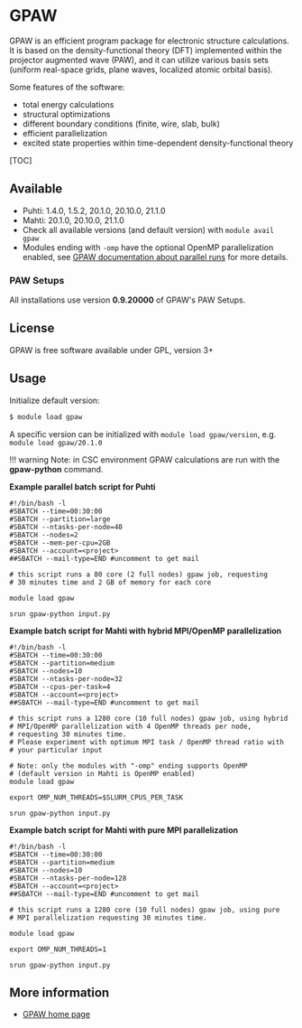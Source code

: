 # GPAW

GPAW is an efficient program package for electronic structure
calculations. It is based on the density-functional theory (DFT)
implemented within the projector augmented wave (PAW), and it can utilize
various basis sets (uniform real-space grids, plane waves, localized
atomic orbital basis).

Some features of the software:

-   total energy calculations
-   structural optimizations
-   different boundary conditions (finite, wire, slab, bulk)
-   efficient parallelization
-   excited state properties within time-dependent density-functional
    theory

[TOC]

## Available

-   Puhti: 1.4.0, 1.5.2, 20.1.0, 20.10.0, 21.1.0
-   Mahti: 20.1.0, 20.10.0, 21.1.0
-   Check all available versions (and default version) with
    `module avail gpaw`
-   Modules ending with `-omp` have the optional OpenMP parallelization enabled,
    see [GPAW documentation about parallel runs](https://wiki.fysik.dtu.dk/gpaw/documentation/parallel_runs/parallel_runs.html?highlight=openmp#manual-openmp)
    for more details.

### PAW Setups

All installations use version **0.9.20000** of GPAW's PAW Setups.

## License
GPAW is free software available under GPL, version 3+

## Usage

Initialize default version:

```bash
$ module load gpaw
```

A specific version can be initialized with `module load gpaw/version`, e.g.
`module load gpaw/20.1.0`

!!! warning Note: in CSC environment GPAW calculations are run with the **gpaw-python** command.

**Example parallel batch script for Puhti**

```
#!/bin/bash -l
#SBATCH --time=00:30:00
#SBATCH --partition=large
#SBATCH --ntasks-per-node=40
#SBATCH --nodes=2
#SBATCH --mem-per-cpu=2GB
#SBATCH --account=<project>
##SBATCH --mail-type=END #uncomment to get mail

# this script runs a 80 core (2 full nodes) gpaw job, requesting
# 30 minutes time and 2 GB of memory for each core

module load gpaw

srun gpaw-python input.py
```

**Example batch script for Mahti with hybrid MPI/OpenMP parallelization**

```
#!/bin/bash -l
#SBATCH --time=00:30:00
#SBATCH --partition=medium
#SBATCH --nodes=10
#SBATCH --ntasks-per-node=32
#SBATCH --cpus-per-task=4
#SBATCH --account=<project>
##SBATCH --mail-type=END #uncomment to get mail

# this script runs a 1280 core (10 full nodes) gpaw job, using hybrid
# MPI/OpenMP parallelization with 4 OpenMP threads per node,
# requesting 30 minutes time.
# Please experiment with optimum MPI task / OpenMP thread ratio with
# your particular input

# Note: only the modules with "-omp" ending supports OpenMP
# (default version in Mahti is OpenMP enabled)
module load gpaw  

export OMP_NUM_THREADS=$SLURM_CPUS_PER_TASK

srun gpaw-python input.py
```

**Example batch script for Mahti with pure MPI parallelization**

```
#!/bin/bash -l
#SBATCH --time=00:30:00
#SBATCH --partition=medium
#SBATCH --nodes=10
#SBATCH --ntasks-per-node=128
#SBATCH --account=<project>
##SBATCH --mail-type=END #uncomment to get mail

# this script runs a 1280 core (10 full nodes) gpaw job, using pure
# MPI parallelization requesting 30 minutes time.

module load gpaw

export OMP_NUM_THREADS=1

srun gpaw-python input.py
```


## More information

-   [GPAW home page](https://wiki.fysik.dtu.dk/gpaw/)
